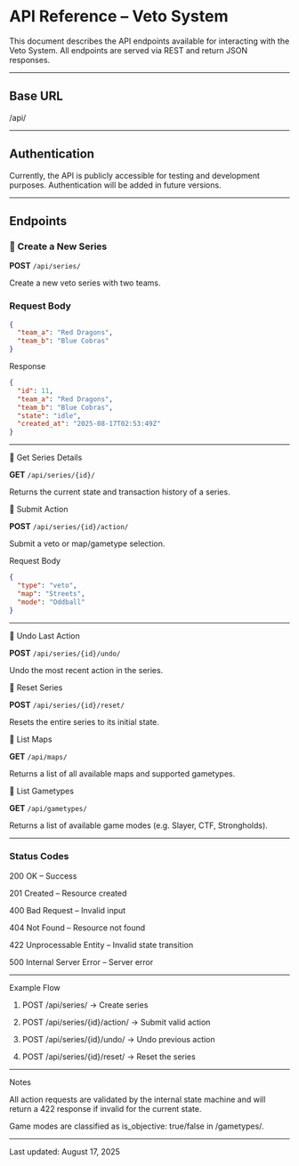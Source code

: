 # API Reference – Veto System

This document describes the API endpoints available for interacting with the Veto System. All endpoints are served via REST and return JSON responses.

---

## Base URL

/api/

---

## Authentication

Currently, the API is publicly accessible for testing and development purposes. Authentication will be added in future versions.

---

## Endpoints

### 🔸 Create a New Series

**POST** `/api/series/`

Create a new veto series with two teams.

### Request Body
```json
{
  "team_a": "Red Dragons",
  "team_b": "Blue Cobras"
}
```
Response
```json
{
  "id": 11,
  "team_a": "Red Dragons",
  "team_b": "Blue Cobras",
  "state": "idle",
  "created_at": "2025-08-17T02:53:49Z"
}

```

---

🔸 Get Series Details

**GET** `/api/series/{id}/`

Returns the current state and transaction history of a series.


🔸 Submit Action

**POST** `/api/series/{id}/action/`

Submit a veto or map/gametype selection.

Request Body
```json
{
  "type": "veto",
  "map": "Streets",
  "mode": "Oddball"
}
```

---

 🔸 Undo Last Action

**POST** `/api/series/{id}/undo/`

Undo the most recent action in the series.


 🔸 Reset Series

**POST** `/api/series/{id}/reset/`

Resets the entire series to its initial state.


 🔸 List Maps

**GET** `/api/maps/`

Returns a list of all available maps and supported gametypes.


 🔸 List Gametypes

**GET** `/api/gametypes/`

Returns a list of available game modes (e.g. Slayer, CTF, Strongholds).


---

### Status Codes

200 OK – Success

201 Created – Resource created

400 Bad Request – Invalid input

404 Not Found – Resource not found

422 Unprocessable Entity – Invalid state transition

500 Internal Server Error – Server error



---

Example Flow

1. POST /api/series/ → Create series


2. POST /api/series/{id}/action/ → Submit valid action


3. POST /api/series/{id}/undo/ → Undo previous action


4. POST /api/series/{id}/reset/ → Reset the series




---

Notes

All action requests are validated by the internal state machine and will return a 422 response if invalid for the current state.

Game modes are classified as is_objective: true/false in /gametypes/.



---

Last updated: August 17, 2025
